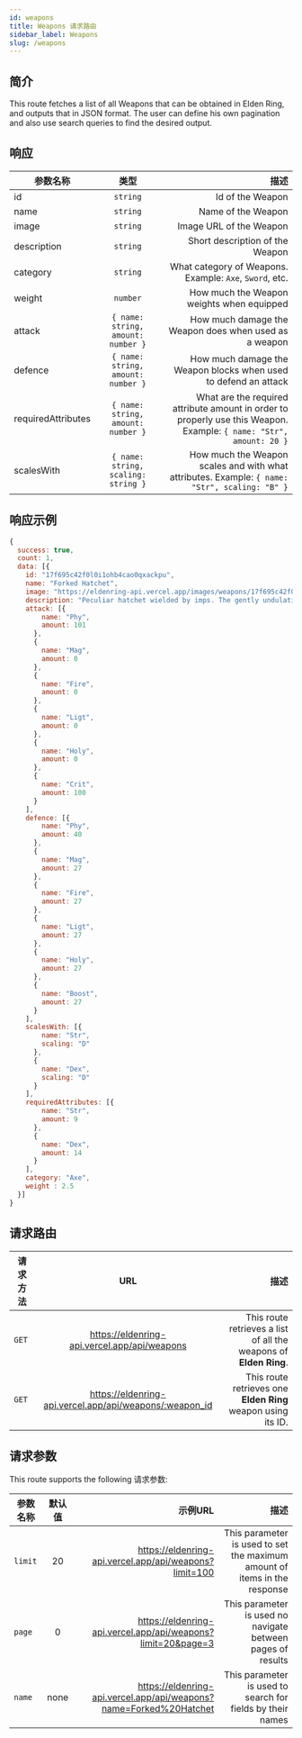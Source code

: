 ```yaml
---
id: weapons
title: Weapons 请求路由
sidebar_label: Weapons
slug: /weapons
---
```


## 简介

This route fetches a list of all Weapons that can be obtained in Elden Ring, and outputs that in JSON format. The user can define his own pagination and also use search queries to find the desired output.

## 响应

| 参数名称        |      类型      |   描述 |
| ------------- | :-----------: | -----: |
| id         | `string` | Id of the Weapon |
| name         | `string` | Name of the Weapon |
| image         | `string` | Image URL of the Weapon |
| description         | `string` | Short description of the Weapon |
| category         | `string` | What category of Weapons. Example: `Axe`, `Sword`, etc. |
| weight          | `number` | How much the Weapon weights when equipped |
| attack         | `{ name: string, amount: number }` | How much damage the Weapon does when used as a weapon  |
| defence         | `{ name: string, amount: number }` | How much damage the Weapon blocks when used to defend an attack  |
| requiredAttributes         | `{ name: string, amount: number }` | What are the required attribute amount in order to properly use this Weapon. Example: `{ name: "Str", amount: 20 }`  |
| scalesWith         | `{ name: string, scaling: string }` | How much the Weapon scales and with what attributes. Example: `{ name: "Str", scaling: "B" }`  |

## 响应示例

```javascript
{
  success: true,
  count: 1,
  data: [{
    id: "17f695c42f0l0i1ohb4cao0qxackpu",
    name: "Forked Hatchet",
    image: "https://eldenring-api.vercel.app/images/weapons/17f695c42f0l0i1ohb4cao0qxackpu.png",
    description: "Peculiar hatchet wielded by imps. The gently undulating forked blade is known as an imps tongue and causes blood loss",
    attack: [{
        name: "Phy",
        amount: 101
      },
      {
        name: "Mag",
        amount: 0
      },
      {
        name: "Fire",
        amount: 0
      },
      {
        name: "Ligt",
        amount: 0
      },
      {
        name: "Holy",
        amount: 0
      },
      {
        name: "Crit",
        amount: 100
      }
    ],
    defence: [{
        name: "Phy",
        amount: 40
      },
      {
        name: "Mag",
        amount: 27
      },
      {
        name: "Fire",
        amount: 27
      },
      {
        name: "Ligt",
        amount: 27
      },
      {
        name: "Holy",
        amount: 27
      },
      {
        name: "Boost",
        amount: 27
      }
    ],
    scalesWith: [{
        name: "Str",
        scaling: "D"
      },
      {
        name: "Dex",
        scaling: "D"
      }
    ],
    requiredAttributes: [{
        name: "Str",
        amount: 9
      },
      {
        name: "Dex",
        amount: 14
      }
    ],
    category: "Axe",
    weight : 2.5
  }]
}
```

## 请求路由

| 请求方法        |      URL      |   描述 |
| ------------- | :-----------: | -----: |
| `GET`         | <https://eldenring-api.vercel.app/api/weapons> | This route retrieves a list of all the weapons of **Elden Ring**. |
| `GET`         | <https://eldenring-api.vercel.app/api/weapons/:weapon_id> | This route retrieves one **Elden Ring** weapon using its ID. |

## 请求参数

This route supports the following 请求参数:

| 参数名称        |      默认值      | 示例URL |  描述 |
| ------------- | :-----------: | -----: |  -----: |
| `limit`        | 20 | <https://eldenring-api.vercel.app/api/weapons?limit=100> | This parameter is used to set the maximum amount of items in the response |
| `page`         | 0 | <https://eldenring-api.vercel.app/api/weapons?limit=20&page=3> | This parameter is used no navigate between pages of results |
| `name`         | none | <https://eldenring-api.vercel.app/api/weapons?name=Forked%20Hatchet>  | This parameter is used to search for fields by their names |
